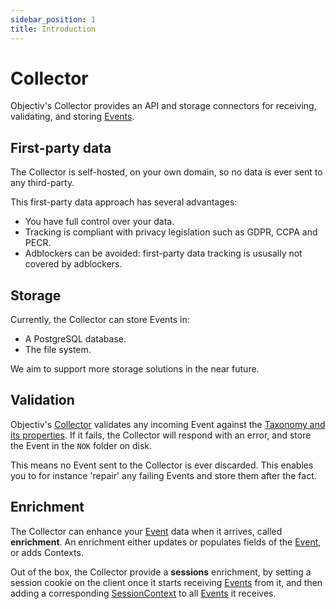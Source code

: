 ```yaml
---
sidebar_position: 1
title: Introduction
---
```


# Collector

Objectiv's Collector provides an API and storage connectors for receiving, validating, and storing 
[Events](/taxonomy/reference/events/overview.md).

## First-party data
The Collector is self-hosted, on your own domain, so no data is ever sent to any third-party.

This first-party data approach has several advantages:

- You have full control over your data.
- Tracking is compliant with privacy legislation such as GDPR, CCPA and PECR.
- Adblockers can be avoided: first-party data tracking is ususally not covered by adblockers.

## Storage
Currently, the Collector can store Events in:
- A PostgreSQL database.
- The file system.

We aim to support more storage solutions in the near future.

## Validation
Objectiv's [Collector](/tracking/core-concepts/collector/introduction.md) validates any incoming Event against the 
[Taxonomy and its properties](/taxonomy/reference/events/overview.md). If it fails, the Collector will respond with an 
error, and store the Event in the `NOK` folder on disk.

This means no Event sent to the Collector is ever discarded. This enables you to for instance 'repair' any 
failing Events and store them after the fact.

## Enrichment
The Collector can enhance your [Event](/taxonomy/reference/events/overview.md) data when it arrives, called 
**enrichment**. An enrichment either updates or populates fields of the 
[Event](/taxonomy/reference/events/overview.md), or adds Contexts.

Out of the box, the Collector provide a **sessions** enrichment, by setting a session cookie on the client
once it starts receiving [Events](/taxonomy/reference/events/overview.md) from it, and then adding a 
corresponding [SessionContext](/taxonomy/reference/global-contexts/SessionContext.md) to all 
[Events](/taxonomy/reference/events/overview.md) it receives.
